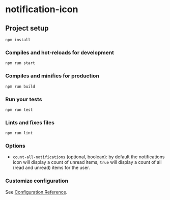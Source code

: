 # notification-icon

## Project setup

```
npm install
```

### Compiles and hot-reloads for development

```
npm run start
```

### Compiles and minifies for production

```
npm run build
```

### Run your tests

```
npm run test
```

### Lints and fixes files

```
npm run lint
```

### Options

-   `count-all-notifications` (optional, boolean): by default the notifications icon will display a count of unread items, `true` will display a count of all (read and unread) items for the user.

### Customize configuration

See [Configuration Reference](https://cli.vuejs.org/config/).
